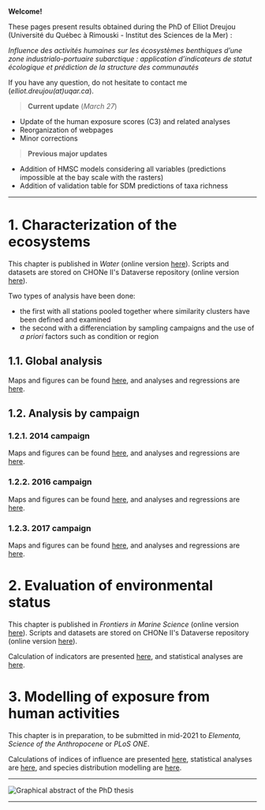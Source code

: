 **Welcome!**

These pages present results obtained during the PhD of Elliot Dreujou (Université du Québec à Rimouski - Institut des Sciences de la Mer) :

*Influence des activités humaines sur les écosystèmes benthiques d’une zone industrialo-portuaire subarctique : application d’indicateurs de statut écologique et prédiction de la structure des communautés*

If you have any question, do not hesitate to contact me (*elliot.dreujou(at)uqar.ca*).

> **Current update** (*March 27*)<br>
- Update of the human exposure scores (C3) and related analyses
- Reorganization of webpages
- Minor corrections

> **Previous major updates**<br>
- Addition of HMSC models considering all variables (predictions impossible at the bay scale with the rasters)
- Addition of validation table for SDM predictions of taxa richness

-----


# 1. Characterization of the ecosystems

This chapter is published in *Water* (online version [here](https://www.mdpi.com/2073-4441/12/9/2424)). Scripts and datasets are stored on CHONe II's Dataverse repository (online version [here](https://doi.org/10.5683/SP2/5LJYXO)).

Two types of analysis have been done:

- the first with all stations pooled together where similarity clusters have been defined and examined
- the second with a differenciation by sampling campaigns and the use of *a priori* factors such as condition or region

## 1.1. Global analysis

Maps and figures can be found [here](https://eldre.github.io/eldre-phd/Chap1/C1_analyses_A.html), and analyses and regressions are [here](https://eldre.github.io/eldre-phd/Chap1/C1_analyses_B.html).

## 1.2. Analysis by campaign

### 1.2.1. 2014 campaign

Maps and figures can be found [here](https://eldre.github.io/eldre-phd/Chap1/C1_analyses_14A.html), and analyses and regressions are [here](https://eldre.github.io/eldre-phd/Chap1/C1_analyses_14B.html).

### 1.2.2. 2016 campaign

Maps and figures can be found [here](https://eldre.github.io/eldre-phd/Chap1/C1_analyses_16A.html), and analyses and regressions are [here](https://eldre.github.io/eldre-phd/Chap1/C1_analyses_16B.html).

### 1.2.3. 2017 campaign

Maps and figures can be found [here](https://eldre.github.io/eldre-phd/Chap1/C1_analyses_17A.html), and analyses and regressions are [here](https://eldre.github.io/eldre-phd/Chap1/C1_analyses_17B.html).

# 2. Evaluation of environmental status

This chapter is published in *Frontiers in Marine Science* (online version [here](https://www.frontiersin.org/articles/10.3389/fmars.2021.637546)). Scripts and datasets are stored on CHONe II's Dataverse repository (online version [here](https://doi.org/10.5683/SP2/WDDDMI)).

Calculation of indicators are presented [here](https://eldre.github.io/eldre-phd/Chap2/C2_analyses_A.html), and statistical analyses are [here](https://eldre.github.io/eldre-phd/Chap2/C2_analyses_B.html).

# 3. Modelling of exposure from human activities

This chapter is in preparation, to be submitted in mid-2021 to *Elementa, Science of the Anthropocene* or *PLoS ONE*.

Calculations of indices of influence are presented [here](https://eldre.github.io/eldre-phd/Chap3/C3_analyses_A.html), statistical analyses are [here](https://eldre.github.io/eldre-phd/Chap3/C3_analyses_B.html), and species distribution modelling are [here](https://eldre.github.io/eldre-phd/Chap3/C3_analyses_C.html).

-----


![Graphical abstract of the PhD thesis](https://eldre.github.io/eldre-phd/Abstract.png)

-----
